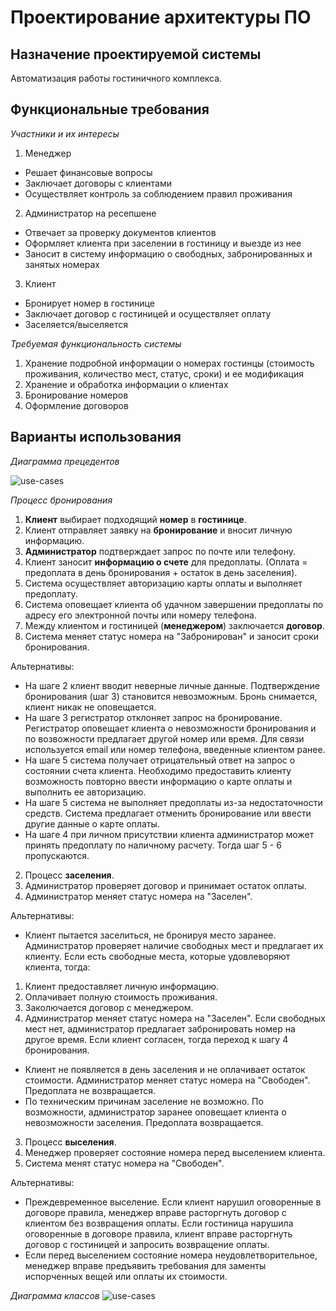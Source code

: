 # Проектирование архитектуры ПО
## Назначение проектируемой системы
Автоматизация работы гостиничного комплекса.

## Функциональные требования
*Участники и их интересы*

1. Менеджер
  * Решает финансовые вопросы
  * Заключает договоры с клиентами
  * Осуществляет контроль за соблюдением правил проживания
2. Администратор на ресепшене
  * Отвечает за проверку документов клиентов
  * Оформляет клиента при заселении в гостиницу и выезде из нее
  * Заносит в систему информацию о свободных, забронированных и занятых номерах
3. Клиент
  * Бронирует номер в гостинице
  * Заключает договор с гостиницей и осуществляет оплату
  * Заселяется/выселяется

*Требуемая функциональность системы*

1. Хранение подробной информации о номерах гостинцы (стоимость проживания, количество мест, статус, сроки) и ее модификация
2. Хранение и обработка информации о клиентах
3. Бронирование номеров
4. Оформление договоров

## Варианты использования 
*Диаграмма прецедентов*

![use-cases](https://raw.githubusercontent.com/KseniaNazarova/Design_of_SW_architecture/b4cd9d0474eb5b0e6c5459b41eb5e87ebc763c2f/res/use-cases.png)

*Процесс бронирования*
 1. __Клиент__ выбирает подходящий __номер__ в __гостинице__.
 2. Клиент отправляет заявку на __бронирование__ и вносит личную информацию.
 3. __Администратор__ подтверждает запрос по почте или телефону.
 4. Клиент заносит __информацию о счете__ для предоплаты. (Оплата = предоплата в день бронирования + остаток в день заселения).
 5. Система осуществляет авторизацию карты оплаты и выполняет предоплату.
 6. Система оповещает клиента об удачном завершении предоплаты по адресу его электронной почты или номеру телефона.
 7. Между клиентом и гостиницей (__менеджером__) заключается __договор__.
 8. Система меняет статус номера на "Забронирован" и заносит сроки бронирования.

Альтернативы:
* На шаге 2 клиент вводит неверные личные данные.
Подтверждение бронирования (шаг 3) становится невозможным. Бронь снимается, клиент никак не оповещается.
* На шаге 3 регистратор отклоняет запрос на бронирование.
Регистратор оповещает клиента о невозможности бронирования и по возвожности предлагает другой номер или время. Для связи используется email или номер телефона, введенные клиентом ранее.
* На шаге 5 система получает отрицательный ответ на запрос о состоянии счета клиента.
Необходимо предоставить клиенту возможность повторно ввести информацию о карте оплаты и выполнить ее авторизацию.
* На шаге 5 система не выполняет предоплаты из-за недостаточности средств.
Система предлагает отменить бронирование или ввести другие данные о карте оплаты.
* На шаге 4 при личном присутствии клиента администратор может принять предоплату по наличному расчету. Тогда шаг 5 - 6 пропускаются.

2. Процесс __заселения__.
 1. Администратор проверяет договор и принимает остаток оплаты.
 2. Администратор меняет статус номера на "Заселен".

Альтернативы:
* Клиент пытается заселиться, не бронируя место заранее.
Администратор проверяет наличие свободных мест и предлагает их клиенту. Если есть свободные места, которые удовлеворяют клиента, тогда:
 1. Клиент предоставляет личную информацию.
 2. Оплачивает полную стоимость проживания.
 3. Заколючается договор с менеджером.
 4. Администратор меняет статус номера на "Заселен".
Если свободных мест нет, администратор предлагает забронировать номер на другое время. Если клиент согласен, тогда переход к шагу 4 бронирования.
* Клиент не появляется в день заселения и не оплачивает остаток стоимости.
Администратор меняет статус номера на "Свободен". Предоплата не возвращается.
* По техническим причинам заселение не возможно.
По возможности, администратор заранее оповещает клиента о невозможности заселения. Предоплата возвращается.

3. Процесс __выселения__.
 1. Менеджер проверяет состояние номера перед выселением клиента.
 2. Система менят статус номера на "Свободен".

Альтернативы:
* Преждевременное выселение.
Если клиент нарушил оговоренные в договоре правила, менеджер вправе расторгнуть договор с клиентом без возвращения оплаты.
Если гостиница нарушила оговоренные в договоре правила, клиент вправе расторгнуть договор с гостиницей и запросить возвращение оплаты.
* Если перед выселением состояние номера неудовлетворительное, менеджер вправе предъявить требования для заменты испорченных вещей или оплаты их стоимости.

*Диаграмма классов*
![use-cases](https://raw.githubusercontent.com/KseniaNazarova/Design_of_SW_architecture/master/res/class-diag.png)
